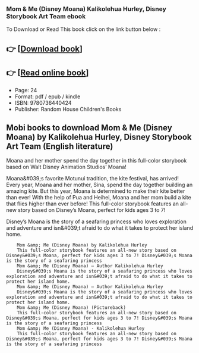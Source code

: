 ### Mom & Me (Disney Moana) Kalikolehua Hurley, Disney Storybook Art Team ebook

To Download or Read This book click on the link button below :

## 👉  [**[Download book](http://filesbooks.info/download.php?group=book&from=github.com&id=718945&lnk=1064 "Download book")**]

## 👉  [**[Read online book](http://filesbooks.info/download.php?group=book&from=github.com&id=718945&lnk=1064 "Read online book")**]


* Page: 24
* Format: pdf / epub / kindle
* ISBN: 9780736440424
* Publisher: Random House Children&#039;s Books



## Mobi books to download Mom & Me (Disney Moana) by Kalikolehua Hurley, Disney Storybook Art Team  (English literature)



Moana and her mother spend the day together in this full-color storybook based on Walt Disney Animation Studios’ Moana!
 
 Moana&amp;#039;s favorite Motunui tradition, the kite festival, has arrived! Every year, Moana and her mother, Sina, spend the day together building an amazing kite. But this year, Moana is determined to make their kite better than ever! With the help of Pua and Heihei, Moana and her mom build a kite that flies higher than ever before! This full-color storybook features an all-new story based on Disney’s Moana, perfect for kids ages 3 to 7!
 
 Disney’s Moana is the story of a seafaring princess who loves exploration and adventure and isn&amp;#039;t afraid to do what it takes to protect her island home.


        Mom &amp; Me (Disney Moana) by Kalikolehua Hurley
        This full-color storybook features an all-new story based on Disney&#039;s Moana, perfect for kids ages 3 to 7! Disney&#039;s Moana is the story of a seafaring princess 
        Mom &amp; Me (Disney Moana) – Author Kalikolehua Hurley
        Disney&#039;s Moana is the story of a seafaring princess who loves exploration and adventure and isn&#039;t afraid to do what it takes to protect her island home.
        Mom &amp; Me (Disney Moana) – Author Kalikolehua Hurley
        Disney&#039;s Moana is the story of a seafaring princess who loves exploration and adventure and isn&#039;t afraid to do what it takes to protect her island home.
        Mom &amp; Me (Disney Moana) (Pictureback)
        This full-color storybook features an all-new story based on Disney&#039;s Moana, perfect for kids ages 3 to 7! Disney&#039;s Moana is the story of a seafaring princess 
        Mom &amp; Me (Disney Moana) - Kalikolehua Hurley
        This full-color storybook features an all-new story based on Disney&#039;s Moana, perfect for kids ages 3 to 7! Disney&#039;s Moana is the story of a seafaring princess 
    




